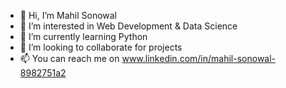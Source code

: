- 👋 Hi, I’m Mahil Sonowal
- 👀 I’m interested in Web Development & Data Science
- 🌱 I’m currently learning Python
- 💞️ I’m looking to collaborate for projects
- 📫 You can reach me on www.linkedin.com/in/mahil-sonowal-8982751a2

